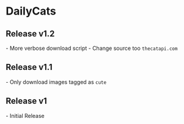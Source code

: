 # DailyCats

## Release v1.2
\- More verbose download script
\- Change source too `thecatapi.com`

## Release v1.1
\- Only download images tagged as `cute`

## Release v1
\- Initial Release
